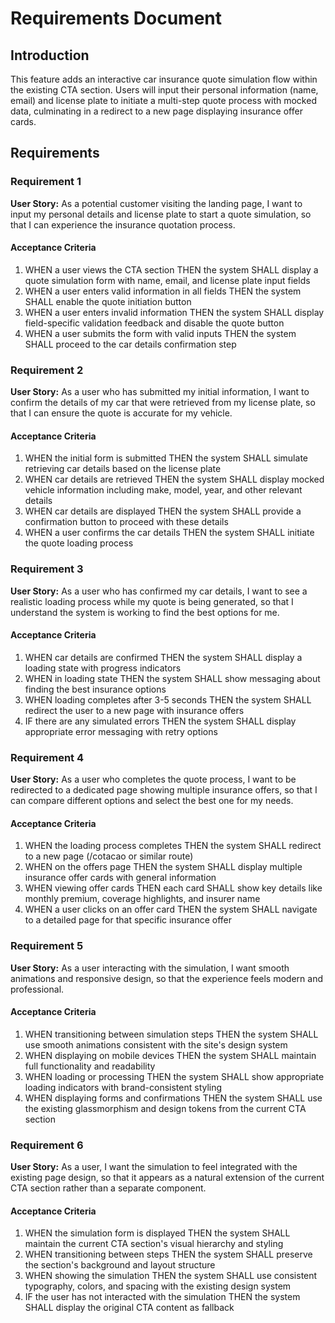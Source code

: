 # Requirements Document

## Introduction

This feature adds an interactive car insurance quote simulation flow within the existing CTA section. Users will input their personal information (name, email) and license plate to initiate a multi-step quote process with mocked data, culminating in a redirect to a new page displaying insurance offer cards.

## Requirements

### Requirement 1

**User Story:** As a potential customer visiting the landing page, I want to input my personal details and license plate to start a quote simulation, so that I can experience the insurance quotation process.

#### Acceptance Criteria

1. WHEN a user views the CTA section THEN the system SHALL display a quote simulation form with name, email, and license plate input fields
2. WHEN a user enters valid information in all fields THEN the system SHALL enable the quote initiation button
3. WHEN a user enters invalid information THEN the system SHALL display field-specific validation feedback and disable the quote button
4. WHEN a user submits the form with valid inputs THEN the system SHALL proceed to the car details confirmation step

### Requirement 2

**User Story:** As a user who has submitted my initial information, I want to confirm the details of my car that were retrieved from my license plate, so that I can ensure the quote is accurate for my vehicle.

#### Acceptance Criteria

1. WHEN the initial form is submitted THEN the system SHALL simulate retrieving car details based on the license plate
2. WHEN car details are retrieved THEN the system SHALL display mocked vehicle information including make, model, year, and other relevant details
3. WHEN car details are displayed THEN the system SHALL provide a confirmation button to proceed with these details
4. WHEN a user confirms the car details THEN the system SHALL initiate the quote loading process

### Requirement 3

**User Story:** As a user who has confirmed my car details, I want to see a realistic loading process while my quote is being generated, so that I understand the system is working to find the best options for me.

#### Acceptance Criteria

1. WHEN car details are confirmed THEN the system SHALL display a loading state with progress indicators
2. WHEN in loading state THEN the system SHALL show messaging about finding the best insurance options
3. WHEN loading completes after 3-5 seconds THEN the system SHALL redirect the user to a new page with insurance offers
4. IF there are any simulated errors THEN the system SHALL display appropriate error messaging with retry options

### Requirement 4

**User Story:** As a user who completes the quote process, I want to be redirected to a dedicated page showing multiple insurance offers, so that I can compare different options and select the best one for my needs.

#### Acceptance Criteria

1. WHEN the loading process completes THEN the system SHALL redirect to a new page (/cotacao or similar route)
2. WHEN on the offers page THEN the system SHALL display multiple insurance offer cards with general information
3. WHEN viewing offer cards THEN each card SHALL show key details like monthly premium, coverage highlights, and insurer name
4. WHEN a user clicks on an offer card THEN the system SHALL navigate to a detailed page for that specific insurance offer

### Requirement 5

**User Story:** As a user interacting with the simulation, I want smooth animations and responsive design, so that the experience feels modern and professional.

#### Acceptance Criteria

1. WHEN transitioning between simulation steps THEN the system SHALL use smooth animations consistent with the site's design system
2. WHEN displaying on mobile devices THEN the system SHALL maintain full functionality and readability
3. WHEN loading or processing THEN the system SHALL show appropriate loading indicators with brand-consistent styling
4. WHEN displaying forms and confirmations THEN the system SHALL use the existing glassmorphism and design tokens from the current CTA section

### Requirement 6

**User Story:** As a user, I want the simulation to feel integrated with the existing page design, so that it appears as a natural extension of the current CTA section rather than a separate component.

#### Acceptance Criteria

1. WHEN the simulation form is displayed THEN the system SHALL maintain the current CTA section's visual hierarchy and styling
2. WHEN transitioning between steps THEN the system SHALL preserve the section's background and layout structure
3. WHEN showing the simulation THEN the system SHALL use consistent typography, colors, and spacing with the existing design system
4. IF the user has not interacted with the simulation THEN the system SHALL display the original CTA content as fallback